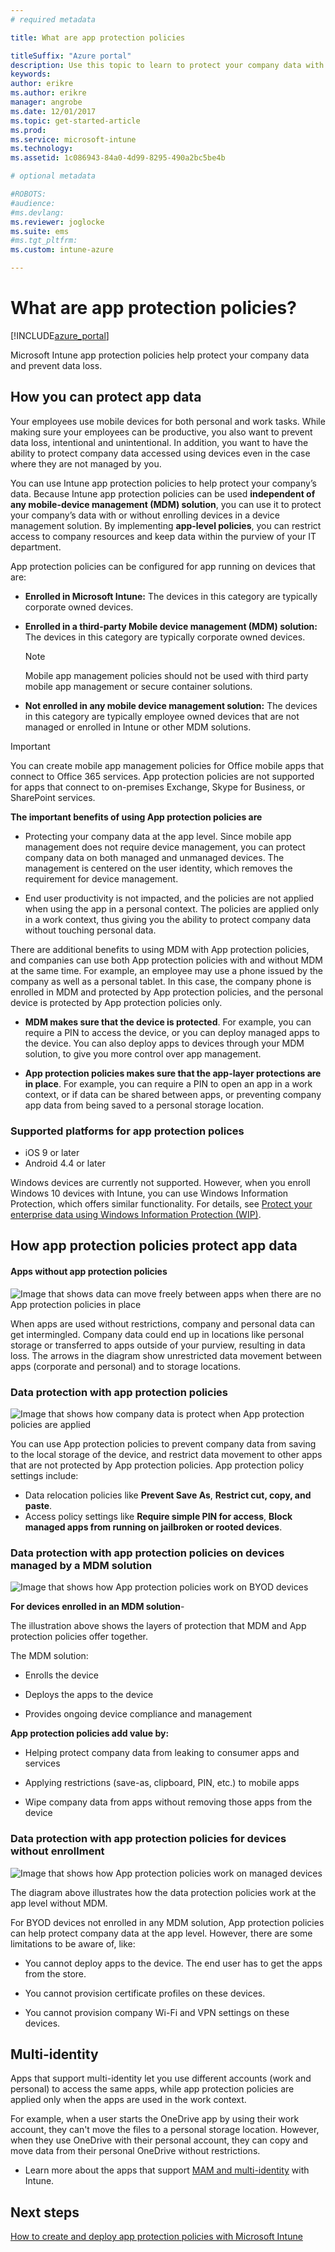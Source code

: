 ```yaml
---
# required metadata

title: What are app protection policies

titleSuffix: "Azure portal"
description: Use this topic to learn to protect your company data with Microsoft Intune app protection policies."
keywords:
author: erikre
ms.author: erikre
manager: angrobe
ms.date: 12/01/2017
ms.topic: get-started-article
ms.prod:
ms.service: microsoft-intune
ms.technology:
ms.assetid: 1c086943-84a0-4d99-8295-490a2bc5be4b

# optional metadata

#ROBOTS:
#audience:
#ms.devlang:
ms.reviewer: joglocke
ms.suite: ems
#ms.tgt_pltfrm:
ms.custom: intune-azure

---
```


# What are app protection policies?


[!INCLUDE[azure_portal](./includes/azure_portal.md)]

Microsoft Intune app protection policies help protect your company data and prevent data loss.

## How you can protect app data
Your employees use mobile devices for both personal and work tasks.  While making sure your employees can be productive, you also want to prevent data loss, intentional and unintentional.  In addition, you want to have the ability to protect company data accessed using devices even in the case where they are not managed by you.

You can use Intune  app protection policies to help protect your company’s data. Because Intune app protection policies can be used **independent of any mobile-device management (MDM) solution**, you can use it to protect your company’s data with or without enrolling devices in a device management solution. By implementing **app-level policies**, you can restrict access to company resources and keep data within the purview of your IT department.

App protection policies can be configured for app running on devices that are:

- **Enrolled in Microsoft Intune:** The devices in this category are typically corporate owned devices.

- **Enrolled in a third-party Mobile device management (MDM)  solution:**   The devices in this category are typically corporate owned devices.

  > [!NOTE]
  > Mobile app management policies should not be used with third party mobile app management  or secure container solutions.

- **Not enrolled in any mobile device management solution:**  The devices in this category are typically employee owned devices that are not managed or enrolled in Intune or other MDM solutions.

> [!IMPORTANT]
> You can create mobile app management policies for Office mobile apps that connect to Office 365 services. App protection policies are not supported for apps that connect to on-premises Exchange, Skype for Business, or SharePoint services.

**The important benefits of using App protection policies are**

-   Protecting your company data at the app level.  Since mobile app management does not require device management, you can protect company data on both managed and unmanaged devices. The management is centered on the user identity, which removes the requirement for device management.

-   End user productivity is not impacted, and the policies are not applied when using the app in a personal context.  The policies are applied only in a work context, thus giving you the ability to protect company data without touching personal data.

There are additional benefits to using MDM with App protection  policies, and companies can use both App protection policies with and without MDM at the same time. For example, an employee may use a phone issued by the company as well as a personal tablet.  In this case, the company phone is enrolled in MDM and protected by App protection policies, and the personal device is protected by App protection policies only.

- **MDM makes sure that the device is protected**.  For example, you can require a PIN to access the device, or you can deploy managed apps to the device. You can also deploy apps to devices through your MDM solution, to give you more control over app management.

- **App protection policies makes sure that the app-layer protections are in place**. For example, you can require a PIN to open an app in a work context, or if data can be shared between apps, or preventing company app data from being saved to a personal storage location.


### Supported platforms for app protection polices
-   iOS 9 or later
-   Android 4.4 or later

Windows devices are currently not supported. However, when you enroll Windows 10 devices with Intune, you can use Windows Information Protection, which offers similar functionality. For details, see [Protect your enterprise data using Windows Information Protection (WIP)](https://technet.microsoft.com/itpro/windows/keep-secure/protect-enterprise-data-using-wip).
##  How app protection policies protect app data

####  Apps without app protection policies

![Image that shows data can move freely between apps when there are no App protection policies in place](./media/apps-without-protection-policies.png)

When apps are used without restrictions, company and personal data can get intermingled.  Company data could end up in locations like personal storage or transferred to apps outside of your  purview,  resulting in data loss. The arrows in the diagram show unrestricted data movement between apps (corporate and personal) and to storage locations.

### Data protection with app protection policies

![Image that shows how company data is protect when App protection policies are applied ](./media/apps-with-protection-policies.png)


You can use App protection policies to prevent company data from saving to the local storage of the device, and restrict data movement to other apps that are not protected by App protection policies. App protection policy settings include:
- Data relocation policies like
 **Prevent Save As**, **Restrict cut, copy, and paste**.
- Access policy settings like **Require simple PIN for access**, **Block managed apps from running on jailbroken or rooted devices**.

### Data protection with app protection policies on devices managed by a MDM solution

![Image that shows how App protection policies work on BYOD devices](./media/app-protection-policies-with-mdm.png)

**For devices enrolled in an MDM solution**-

The illustration above shows the layers of protection that MDM and App protection policies offer together.

The MDM solution:

-   Enrolls the device

-   Deploys the apps to the device

-   Provides ongoing device compliance and management

**App protection policies add value by:**

-   Helping protect  company data from leaking to consumer apps and services

-   Applying restrictions (save-as, clipboard, PIN, etc.) to mobile apps

-   Wipe company data from apps without removing those apps from the device


### Data protection with app protection policies for devices without enrollment

![Image that shows how App protection policies work on managed devices](./media/app-protection-policies-without-mdm.png)

The diagram above illustrates how the data protection policies work at the app level without MDM.

For BYOD devices not enrolled in any MDM solution, App protection policies can help protect company data at the app level.
However, there are some limitations to be aware of, like:

-   You cannot deploy apps to the device.  The end user has to get the apps from the store.

-   You cannot provision certificate profiles on these devices.

-   You cannot provision company Wi-Fi and VPN settings on these devices.


## Multi-identity

Apps that support multi-identity let you use different accounts (work and personal) to access the same apps, while app protection policies are applied only when the apps are used in the work context.

For example, when a user starts the OneDrive app by using their work account, they can't move the files to a personal storage location. However, when they use OneDrive with their personal account, they can copy and move data from their personal OneDrive without restrictions.

- Learn more about the apps that support [MAM and multi-identity](https://www.microsoft.com/cloud-platform/microsoft-intune-apps) with Intune.

##  Next steps

[How to create and deploy app protection policies with Microsoft Intune](app-protection-policies.md)
